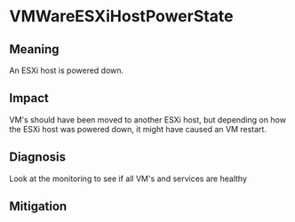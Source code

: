 # VMWareESXiHostPowerState

## Meaning
An ESXi host is powered down.

## Impact
VM's should have been moved to another ESXi host, but depending on how the ESXi host was powered down, it might have caused an VM restart.

## Diagnosis
Look at the monitoring to see if all VM's and services are healthy

## Mitigation


